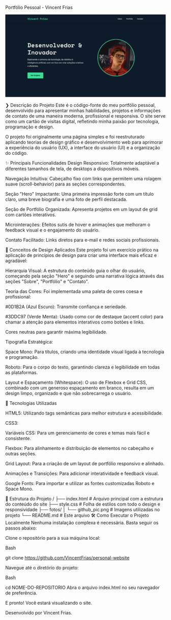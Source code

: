 Portfólio Pessoal - Vincent Frias

![alt text](image.png)

❯ Descrição do Projeto
Este é o código-fonte do meu portfólio pessoal, desenvolvido para apresentar minhas habilidades, projetos e informações de contato de uma maneira moderna, profissional e responsiva. O site serve como um cartão de visitas digital, refletindo minha paixão por tecnologia, programação e design.

O projeto foi originalmente uma página simples e foi reestruturado aplicando teorias de design gráfico e desenvolvimento web para aprimorar a experiência do usuário (UX), a interface do usuário (UI) e a organização do código.

✨ Principais Funcionalidades
Design Responsivo: Totalmente adaptável a diferentes tamanhos de tela, de desktops a dispositivos móveis.

Navegação Intuitiva: Cabeçalho fixo com links que permitem uma rolagem suave (scroll-behavior) para as seções correspondentes.

Seção "Hero" Impactante: Uma primeira impressão forte com um título claro, uma breve biografia e uma foto de perfil destacada.

Seção de Portfólio Organizada: Apresenta projetos em um layout de grid com cartões interativos.

Microinterações: Efeitos sutis de hover e animações que melhoram o feedback visual e o engajamento do usuário.

Contato Facilitado: Links diretos para e-mail e redes sociais profissionais.

🎨 Conceitos de Design Aplicados
Este projeto foi um exercício prático na aplicação de princípios de design para criar uma interface mais eficaz e agradável:

Hierarquia Visual: A estrutura do conteúdo guia o olhar do usuário, começando pela seção "Hero" e seguindo uma narrativa lógica através das seções "Sobre", "Portfólio" e "Contato".

Teoria das Cores: Foi implementada uma paleta de cores coesa e profissional:

#0D1B2A (Azul Escuro): Transmite confiança e seriedade.

#3DDC97 (Verde Menta): Usado como cor de destaque (accent color) para chamar a atenção para elementos interativos como botões e links.

Cores neutras para garantir máxima legibilidade.

Tipografia Estratégica:

Space Mono: Para títulos, criando uma identidade visual ligada à tecnologia e programação.

Roboto: Para o corpo do texto, garantindo clareza e legibilidade em todas as plataformas.

Layout e Espaçamento (Whitespace): O uso de Flexbox e Grid CSS, combinado com um generoso espaçamento em branco, resulta em um design limpo, organizado e que não sobrecarrega o usuário.

🚀 Tecnologias Utilizadas

HTML5: Utilizando tags semânticas para melhor estrutura e acessibilidade.

CSS3:

Variáveis CSS: Para um gerenciamento de cores e temas mais fácil e consistente.

Flexbox: Para alinhamento e distribuição de elementos no cabeçalho e outras seções.

Grid Layout: Para a criação de um layout de portfólio responsivo e alinhado.

Animações e Transições: Para adicionar interatividade e feedback visual.

Google Fonts: Para importar e utilizar as fontes customizadas Roboto e Space Mono.

📂 Estrutura do Projeto
/
├── index.html         # Arquivo principal com a estrutura do conteúdo do site
├── style.css          # Folha de estilos com todo o design e responsividade
├── fotos/
│   └── github_pic.png # Imagens utilizadas no projeto
└── README.md          # Este arquivo
🛠️ Como Executar o Projeto Localmente
Nenhuma instalação complexa é necessária. Basta seguir os passos abaixo:

Clone o repositório para a sua máquina local:

Bash

git clone https://github.com/VincentFrias/personal-website

Navegue até o diretório do projeto:

Bash

cd NOME-DO-REPOSITORIO
Abra o arquivo index.html no seu navegador de preferência.

E pronto! Você estará visualizando o site.

Desenvolvido por Vincent Frias.
